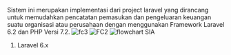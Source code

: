 Sistem ini merupakan implementasi dari project laravel yang dirancang untuk memudahkan pencatatan pemasukan dan pengeluaran keuangan suatu organisasi atau perusahaan dengan menggunakan Framework Laravel 6.2 dan PHP Versi 7.2. 
![fc3](https://github.com/AditiyaRizqi/Sistem-Pencatatan-Keuangan/assets/151179136/3cfe3e32-eef3-4ae9-a16f-9e25871a20b5)
![FC2](https://github.com/AditiyaRizqi/Sistem-Pencatatan-Keuangan/assets/151179136/ac38fcd6-6341-463e-8e8f-4c3713d5b9f6)
![flowchart SIA](https://github.com/AditiyaRizqi/Sistem-Pencatatan-Keuangan/assets/151179136/dd3068ea-4ba9-42a7-9573-abd3c9eb5dff)


<ol>
	<li>Laravel 6.x</li>
</ol>
